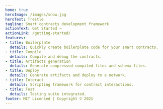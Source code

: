```yaml
---
home: true
heroImage: /images/snow.jpg
heroText: Trestle
tagline: Smart contracts development framework
actionText: Get Started →
actionLink: /getting-started/
features:
- title: Boilerplate
  details: Quickly create boilerplate code for your smart contracts.
- title: Compile
  details: Compile and debug the contracts.
- title: Artifacts generation
  details: Generate compressed compiled files and schema files.
- title: Deploy
  details: Generate artifacts and deploy to a network.
- title: Interact
  details: Scripting framework for contract interactions.
- title: Test
  details: Testing suite integrated.
footer: MIT Licensed | Copyright © 2021
---
```


